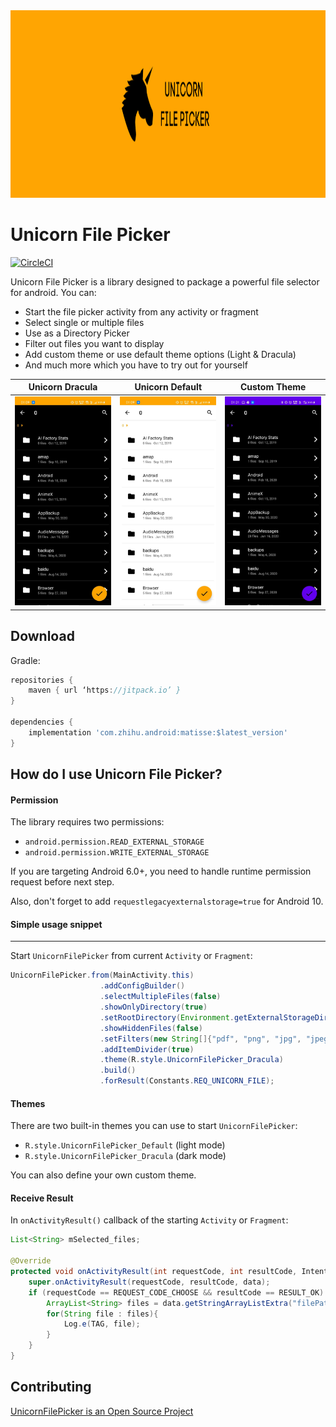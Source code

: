 <img src="image/banner.png" width=1280 height=300/>

# Unicorn File Picker

[![CircleCI](https://circleci.com/gh/abhishekti7/UnicornFilePicker.svg?style=svg)](https://circleci.com/gh/abhishekti7/UnicornFilePicker/tree/master) 

Unicorn File Picker is a library designed to package a powerful file selector for android. You can:
 - Start the file picker activity from any activity or fragment
 - Select single or multiple files
 - Use as a Directory Picker
 - Filter out files you want to display
 - Add custom theme or use default theme options (Light & Dracula)
 - And much more which you have to try out for yourself


| Unicorn Dracula                    | Unicorn Default                     | Custom Theme                     |
|:----------------------------------:|:-----------------------------------:|:--------------------------------:|
|![](image/screenshot_dracula.jpeg)  | ![](image/screenshot_light.jpeg)    | ![](image/screenshot_custom.jpeg)|


## Download
Gradle:

```groovy
repositories {
    maven { url ‘https://jitpack.io’ }
}

dependencies {
    implementation 'com.zhihu.android:matisse:$latest_version'
}
```

## How do I use Unicorn File Picker?
#### Permission
The library requires two permissions:
- `android.permission.READ_EXTERNAL_STORAGE`
- `android.permission.WRITE_EXTERNAL_STORAGE`

If you are targeting Android 6.0+, you need to handle runtime permission request before next step.

Also, don't forget to add ``` requestlegacyexternalstorage=true ``` for Android 10.


#### Simple usage snippet
------
Start `UnicornFilePicker` from current `Activity` or `Fragment`:

```java
UnicornFilePicker.from(MainActivity.this)
                    .addConfigBuilder()
                    .selectMultipleFiles(false)
                    .showOnlyDirectory(true)
                    .setRootDirectory(Environment.getExternalStorageDirectory().getAbsolutePath())
                    .showHiddenFiles(false)
                    .setFilters(new String[]{"pdf", "png", "jpg", "jpeg"})
                    .addItemDivider(true)
                    .theme(R.style.UnicornFilePicker_Dracula)
                    .build()
                    .forResult(Constants.REQ_UNICORN_FILE);
```


#### Themes
There are two built-in themes you can use to start `UnicornFilePicker`:
- `R.style.UnicornFilePicker_Default` (light mode)
- `R.style.UnicornFilePicker_Dracula` (dark mode)  

You can also define your own custom theme.


#### Receive Result
In `onActivityResult()` callback of the starting `Activity` or `Fragment`:

```java
List<String> mSelected_files;

@Override
protected void onActivityResult(int requestCode, int resultCode, Intent data) {
    super.onActivityResult(requestCode, resultCode, data);
    if (requestCode == REQUEST_CODE_CHOOSE && resultCode == RESULT_OK) {
        ArrayList<String> files = data.getStringArrayListExtra("filePaths");
        for(String file : files){
            Log.e(TAG, file);
        }
    }
}
```

## Contributing
[UnicornFilePicker is an Open Source Project](https://github.com/zhihu/Matisse/blob/master/CONTRIBUTING.md)